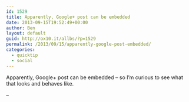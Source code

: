```yaml
---
id: 1529
title: Apparently, Google+ post can be embedded
date: 2013-09-15T19:52:49+00:00
author: Ben
layout: default
guid: http://ox10.it/allbs/?p=1529
permalink: /2013/09/15/apparently-google-post-embedded/
categories:
  - quicktip
  - social
---
```

Apparently, Google+ post can be embedded &#8211; so I&#8217;m curious to see what that looks and behaves like.
  
<!-- Place this tag in your head or just before your close body tag. -->


  


<!-- Place this tag where you want the widget to render. -->

<div class="g-post" data-href="https://plus.google.com/106829569371662983108/posts/RkHm1bRiUoQ">
</div>

&#8211;